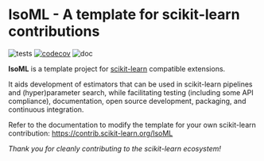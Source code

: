 IsoML - A template for scikit-learn contributions
============================================================

![tests](https://github.com/scikit-learn-contrib/IsoML/actions/workflows/python-app.yml/badge.svg)
[![codecov](https://codecov.io/gh/scikit-learn-contrib/IsoML/graph/badge.svg?token=L0XPWwoPLw)](https://codecov.io/gh/scikit-learn-contrib/IsoML)
![doc](https://github.com/scikit-learn-contrib/IsoML/actions/workflows/deploy-gh-pages.yml/badge.svg)

**IsoML** is a template project for [scikit-learn](https://scikit-learn.org)
compatible extensions.

It aids development of estimators that can be used in scikit-learn pipelines and
(hyper)parameter search, while facilitating testing (including some API compliance),
documentation, open source development, packaging, and continuous integration.

Refer to the documentation to modify the template for your own scikit-learn
contribution: https://contrib.scikit-learn.org/IsoML

*Thank you for cleanly contributing to the scikit-learn ecosystem!*
